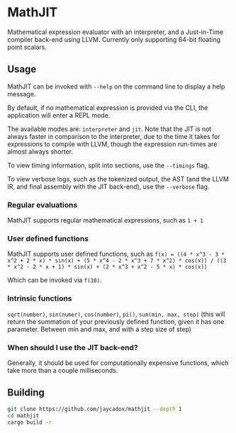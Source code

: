 # MathJIT
Mathematical expression evaluator with an interpreter, and a Just-in-Time compiler back-end using LLVM. Currently only supporting 64-bit floating point scalars.

## Usage
MathJIT can be invoked with `--help` on the command line to display a help message.

By default, if no mathematical expression is provided via the CLI, the application will enter a REPL mode.

The available modes are: `interpreter` and `jit`. Note that the JIT is not always faster in comparison to the interpreter, due to the time it takes for expressions to compile with LLVM, though the expression run-times are almost always shorter.

To view timing information, split into sections, use the `--timings` flag.

To view verbose logs, such as the tokenized output, the AST (and the LLVM IR, and final assembly with the JIT back-end), use the `--verbose` flag.

### Regular evaluations
MathJIT supports regular mathematical expressions, such as `1 + 1`

### User defined functions
MathJIT supports user defined functions, such as `f(x) = ((4 * x^3 - 3 * x^2 + 2 * x) * sin(x) + (5 * x^4 - 2 * x^3 + 7 * x^2) * cos(x)) / ((3 * x^2 - 2 * x + 1) * sin(x) + (2 * x^3 + x^2 - 5 * x) * cos(x))`

Which can be invoked via `f(10)`.

### Intrinsic functions
`sqrt(number)`, `sin(numer)`, `cos(number)`, `pi()`, `sum(min, max, step)` (this will return the summation of your previously defined function, given it has one parameter. Between min and max, and with a step size of step)

### When should I use the JIT back-end?
Generally, it should be used for computationally expensive functions, which take more than a couple milliseconds.

## Building

``` sh
git clone https://github.com/jaycadox/mathjit --depth 1
cd mathjit
cargo build -r
```



